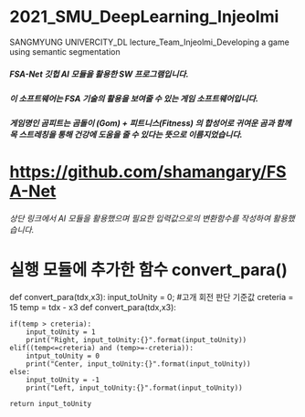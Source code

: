 # 2021_SMU_DeepLearning_Injeolmi
SANGMYUNG UNIVERCITY_DL lecture_Team_Injeolmi_Developing a game using semantic segmentation

##### FSA-Net 깃헙 AI 모듈을 활용한 SW 프로그램입니다.
##### 이 소프트웨어는 FSA 기술의 활용을 보여줄 수 있는 게임 소프트웨어입니다.
##### 게임명인 곰피트는 곰돌이 (Gom) + 피트니스(Fitness) 의 합성어로 귀여운 곰과 함께 목 스트레칭을 통해 건강에 도움을 줄 수 있다는 뜻으로 이름지었습니다.

# https://github.com/shamangary/FSA-Net
###### 상단 링크에서 AI 모듈을 활용했으며 필요한 입력값으로의 변환함수를 작성하여 활용했습니다.


# 실행 모듈에 추가한 함수 convert_para()


def convert_para(tdx,x3):
    input_toUnity = 0;
    #고개 회전 판단 기준값
    creteria = 15 
    temp = tdx - x3
def convert_para(tdx,x3):

    if(temp > creteria):
        input_toUnity = 1
        print("Right, input_toUnity:{}".format(input_toUnity))
    elif((temp<=creteria) and (temp>=-creteria)):
        intput_toUnity = 0
        print("Center, input_toUnity:{}".format(input_toUnity))
    else:
        input_toUnity = -1
        print("Left, input_toUnity:{}".format(input_toUnity))
        
    return input_toUnity
